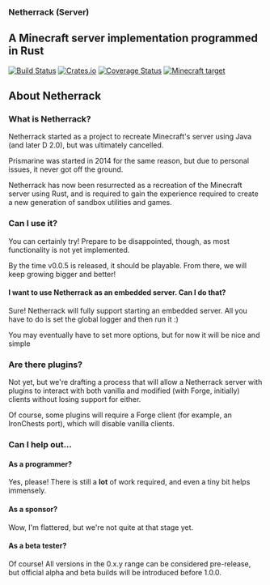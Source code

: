 ### Netherrack (Server)
## A Minecraft server implementation programmed in Rust

[![Build Status](https://travis-ci.org/Techern/Netherrack.svg?branch=master)](https://travis-ci.org/Techern/Netherrack)  [![Crates.io](https://img.shields.io/crates/v/netherrack.svg)](https://crates.io/crates/netherrack)
[![Coverage Status](https://coveralls.io/repos/Techern/Netherrack/badge.svg?branch=master&service=github)](https://coveralls.io/github/Techern/Netherrack?branch=master) [![Minecraft target](https://img.shields.io/badge/MC%20Target-1.8-green.svg)]()

## About Netherrack

### What is Netherrack?

Netherrack started as a project to recreate Minecraft's server using Java (and later D 2.0), but was ultimately cancelled.

Prismarine was started in 2014 for the same reason, but due to personal issues, it never got off the ground.

Netherrack has now been resurrected as a recreation of the Minecraft server using Rust, and is required to gain the experience required to create a new generation of sandbox utilities and games.

### Can I use it?

You can certainly try! Prepare to be disappointed, though, as most functionality is not yet implemented.

By the time v0.0.5 is released, it should be playable. From there, we will keep growing bigger and better!

#### I want to use Netherrack as an embedded server. Can I do that?

Sure! Netherrack will fully support starting an embedded server. All you have to do is set the global logger and then run it :)

You may eventually have to set more options, but for now it will be nice and simple

### Are there plugins?

Not yet, but we're drafting a process that will allow a Netherrack server with plugins to interact with both vanilla and modified (with Forge, initially) clients without losing support for either.

Of course, some plugins will require a Forge client (for example, an IronChests port), which will disable vanilla clients.

### Can I help out...

#### As a programmer?

Yes, please! There is still a **lot** of work required, and even a tiny bit helps immensely.

#### As a sponsor?

Wow, I'm flattered, but we're not quite at that stage yet.

#### As a beta tester?

Of course! All versions in the 0.x.y range can be considered pre-release, but official alpha and beta builds will be introduced before 1.0.0.
